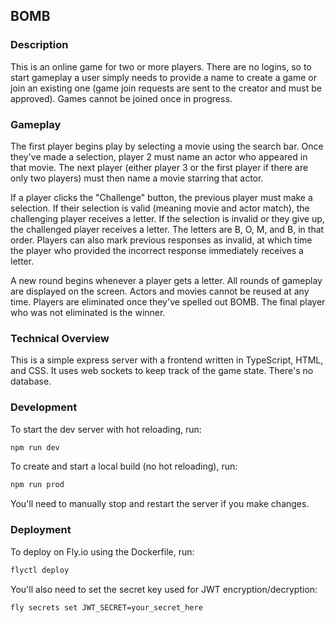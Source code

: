 ## BOMB

### Description

This is an online game for two or more players. There are no logins, so to start
gameplay a user simply needs to provide a name to create a game or join an
existing one (game join requests are sent to the creator and must be approved).
Games cannot be joined once in progress.

### Gameplay

The first player begins play by selecting a movie using the search bar. Once
they've made a selection, player 2 must name an actor who appeared in that
movie. The next player (either player 3 or the first player if there are only
two players) must then name a movie starring that actor.

If a player clicks the "Challenge" button, the previous player must make a
selection. If their selection is valid (meaning movie and actor match), the
challenging player receives a letter. If the selection is invalid or they give
up, the challenged player receives a letter. The letters are B, O, M, and B, in
that order. Players can also mark previous responses as invalid, at which time
the player who provided the incorrect response immediately receives a letter.

A new round begins whenever a player gets a letter. All rounds of gameplay are
displayed on the screen. Actors and movies cannot be reused at any time. Players
are eliminated once they've spelled out BOMB. The final player who was not
eliminated is the winner.

### Technical Overview

This is a simple express server with a frontend written in TypeScript, HTML, and
CSS. It uses web sockets to keep track of the game state. There's no database.

### Development

To start the dev server with hot reloading, run:

```bash
npm run dev
```

To create and start a local build (no hot reloading), run:

```bash
npm run prod
```

You'll need to manually stop and restart the server if you make changes.

### Deployment

To deploy on Fly.io using the Dockerfile, run:

```bash
flyctl deploy
```

You'll also need to set the secret key used for JWT encryption/decryption:

```bash
fly secrets set JWT_SECRET=your_secret_here
```
